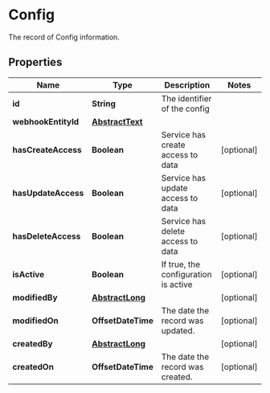 

# Config

The record of Config information.

## Properties

| Name | Type | Description | Notes |
|------------ | ------------- | ------------- | -------------|
|**id** | **String** | The identifier of the config |  |
|**webhookEntityId** | [**AbstractText**](AbstractText.md) |  |  |
|**hasCreateAccess** | **Boolean** | Service has create access to data |  [optional] |
|**hasUpdateAccess** | **Boolean** | Service has update access to data |  [optional] |
|**hasDeleteAccess** | **Boolean** | Service has delete access to data |  [optional] |
|**isActive** | **Boolean** | If true, the configuration is active |  [optional] |
|**modifiedBy** | [**AbstractLong**](AbstractLong.md) |  |  [optional] |
|**modifiedOn** | **OffsetDateTime** | The date the record was updated. |  [optional] |
|**createdBy** | [**AbstractLong**](AbstractLong.md) |  |  [optional] |
|**createdOn** | **OffsetDateTime** | The date the record was created. |  [optional] |



